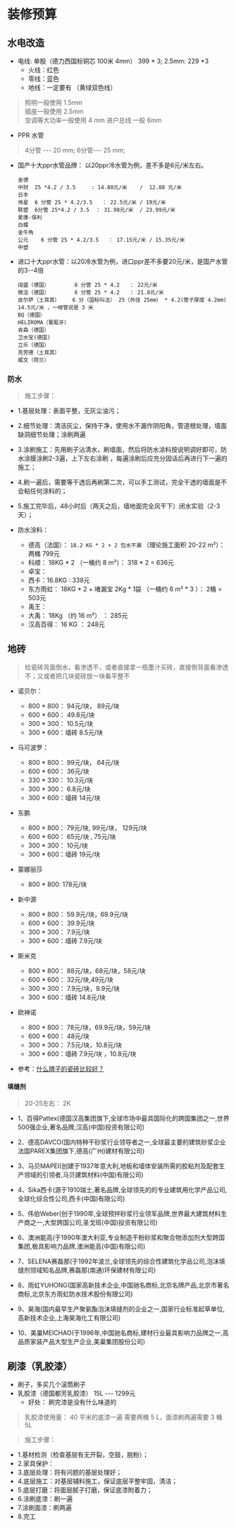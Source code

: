 # 装修预算

## 水电改造

- 电线: 单股（德力西国标铜芯 100米  4mm） 399    * 3; 2.5mm: 229 *3
  - 火线：红色
  - 零线：蓝色
  - 地线：一定要有 （黄绿双色线）

>照明一般使用  1.5mm   
插座一般使用 2.5mm  
空调等大功率一般使用 4 mm
进户总线 一般 6mm  

- PPR 水管
> 4分管 --- 20 mm;  6分管--- 25 mm;

  - 国产十大ppr水管品牌： 以20ppr冷水管为例，差不多是6元/米左右。
    ```
    金德
    中财  25 *4.2 / 3.5     : 14.88元/米    /  12.88 元/米
    日丰
    伟星  6 分管 25 * 4.2/3.5   ： 22.5元/米 / 19元/米
    联塑  6分管 25*4.2 / 3.5  ： 31.98元/米  / 23.99元/米
    爱康-保利
    白蝶
    金牛角
    公元    6 分管 25 * 4.2/3.5   ： 17.15元/米 / 15.35元/米
    中塑
    ```
  - 进口十大ppr水管：以20冷水管为例，进口ppr差不多要20元/米，是国产水管的3--4倍
    ```
    阔盛（德国）        6 分管 25 * 4.2   ： 22元/米 
    微法（德国）        6 分管 25 * 4.2   ： 21.8元/米 
    皮尔萨（土耳其）    6 分（国标叫法） 25（外径 25mm） * 4.2(管子厚度 4.2mm)   14.5元/米 ，一根管说是 3 米
    BQ（德国）
    HELIROMA（葡萄牙）
    肯森（德国）
    卫水宝(德国)
    立乐（德国）
    克劳德（土耳其）
    威文（荷兰）
    ```


### 防水
>施工步骤：  
- 1.基层处理：表面平整，无灰尘油污；
- 2.细节处理：清洁灰尘，保持干净，使用水不漏作阴阳角，管道根处理，墙面缺洞细节处理；涂刷两遍
- 3.涂刷施工：先用刷子沾清水，刷墙面，然后将防水涂料按说明调好即可，防水涂膜涂刷2-3遍，上下左右涂刷 ，每遍涂刷后应充分固话后再进行下一遍的施工；
- 4.刷一遍后，需要等干透后再刷第二次，可以手工测试，完全干透的墙面是不会粘任何涂料的；
- 5.施工完毕后，48小时后（两天之后，墙地面完全风干下）闭水实验（2-3 天）；

- 防水涂料：
  - 德高（法国）：  `18.2 KG * 2 + 2 包水不漏` （理论施工面积 20-22 m²）：两桶 799元
  - 科顺： 18KG * 2      （一桶约 8 m²）： 318 * 2 = 636元
  - 卓宝：
  - 西卡：16.8KG   : 338元
  - 东方雨虹： 18KG * 2 + 堵漏宝 2Kg * 1袋     （一桶约 6 m² * 3 ）： 2桶 = 503元
  - 禹王：
  - 大禹： 18Kg  （约 16 m²） ： 285元
  - 汉高百得： 16 KG ：  248元

## 地砖
>给瓷砖背面倒水，看渗透不，或者直接拿一瓶墨汁买砖，直接倒背面看渗透不；又或者把几块瓷砖放一块看平整不

- 诺贝尔：
  - 800 * 800： 94元/块， 89元/块
  - 600 * 600： 49.8元/块
  - 300 * 300： 10.5元/块
  - 300 * 600：墙砖 8.5元/块
- 马可波罗：
  - 800 * 800： 99元/块， 64元/块
  - 600 * 600： 36元/块
  - 330 * 330： 10.3元/块
  - 300 * 300： 6.8元/块
  - 300 * 600：墙砖 14元/块
- 东鹏
  - 800 * 800： 79元/块, 99元/块， 129元/块
  - 600 * 600： 65元/块 , 75元/块
  - 300 * 300： 10元/块
  - 300 * 600：墙砖 19元/块
- 蒙娜丽莎
  - 800 * 800: 178元/块

- 新中源
  - 800 * 800： 59.9元/块，69.9元/块
  - 600 * 600： 39.9元/块
  - 300 * 300： 7.9元/块
  - 300 * 600：墙砖 7.9元/块

- 斯米克
  - 800 * 800： 88元/块，68元/块，58元/块
  - 600 * 600： 32元/块,49元/块
  - 300 * 300： 7.9元/块，9.9元/块
  - 300 * 600：墙砖 14.8元/块

- 欧神诺
  - 800 * 800： 78元/块，69.9元/块，59元/块
  - 600 * 600： 48元/块
  - 300 * 300： 7.5元/块，10.8元/块
  - 300 * 600：墙砖 7.9元/块 ，10.8元/块

- 参考：[什么牌子的瓷砖比较好？](https://www.zhihu.com/question/65334327)

#### 填缝剂

>20-25左右： 2K

- 1、百得Pattex(德国汉高集团旗下,全球市场中最具国际化的跨国集团之一,世界500强企业,著名品牌,汉高(中国)投资有限公司)

- 2、德高DAVCO(国内特种干砂浆行业领导者之一,全球最主要的建筑砂浆企业法国PAREX集团旗下,德高(广州)建材有限公司)

- 3、马贝MAPEI(创建于1937年意大利,地板和墙体安装所需的胶粘剂及配套生产领域的引领者,马贝建筑材料(中国)有限公司)

- 4、Sika西卡(源于1910瑞士,著名品牌,全球领先的的专业建筑用化学产品公司,全球化综合性公司,西卡(中国)有限公司)

- 5、伟伯Weber(创于1990年,全球预拌砂浆行业领军品牌,世界最大建筑材料生产商之一,大型跨国公司,圣戈班(中国)投资有限公司)

- 6、澳洲能高(于1990年澳大利亚,专业制造干粉砂浆和聚合物添加剂大型跨国集团,极具影响力品牌,澳洲能高(中国)有限公司)

- 7、SELENA赛磊那(于1992年波兰,全球领先的综合性建筑化学品公司,泡沫填缝剂领域知名品牌,赛磊那(南通)环保建材有限公司)

- 8、雨虹YUHONG(国家高新技术企业,中国驰名商标,北京名牌产品,北京市著名商标,北京东方雨虹防水技术股份有限公司)

- 9、昊海(国内最早生产聚氨酯泡沫填缝剂的企业之一,国家行业标准起草单位,高新技术企业,上海昊海化工有限公司)

- 10、美巢MEICHAO(于1996年,中国驰名商标,建材行业最具影响力品牌之一,高品质家装产品大型生产企业,美巢集团股份公司)

## 刷漆（乳胶漆）

- 刷子，多买几个滚筒刷子
- 乳胶漆（德国都芳乳胶漆） 15L     ---        1299元
  - 好处： 刷完漆是没有什么味道的
  
>乳胶漆使用量：  40 平米的底漆一遍 需要两桶 5 L，面漆刷两遍需要 3 桶  5L 

>施工步骤：  
- 1.基材检测（检查基层有无开裂，空鼓，脱粉）；
- 2.家具保护：
- 3.底层处理：将有问题的基层处理好；
- 4.底层施工：对基层辅料施工，保证底层平整牢固，清洁；
- 5.底层打磨：将面层腻子打磨，保证底漆附着力；
- 6.涂刷底漆：刷一遍
- 7.涂刷面漆：刷两遍
- 8.完工


